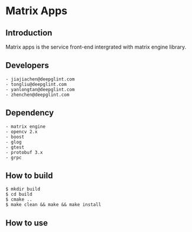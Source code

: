 # Matrix Apps
## Introduction

Matrix apps is the service front-end intergrated with matrix engine library.

## Developers
```
- jiajiachen@deepglint.com
- tongliu@deepglint.com
- yanlongtan@deepglint.com
- zhenchen@deepglint.com

```
## Dependency
```
- matrix engine
- opencv 2.x
- boost
- glog
- gtest
- protobuf 3.x
- grpc

```

## How to build
```
$ mkdir build
$ cd build
$ cmake ..
$ make clean && make && make install

```

## How to use
```

```

